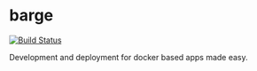 barge
=====
[![Build Status](https://travis-ci.org/thedodd/barge.svg?branch=master)](https://travis-ci.org/thedodd/barge)

Development and deployment for docker based apps made easy.
